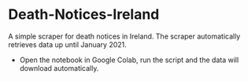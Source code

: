# Death-Notices-Ireland
A simple scraper for death notices in Ireland. The scraper automatically retrieves data up until January 2021. 

* Open the notebook in Google Colab, run the script and the data will download automatically.
